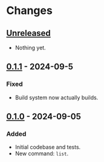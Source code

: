 # Changes

## [Unreleased]
- Nothing yet.

## [0.1.1] - 2024-09-5
### Fixed
- Build system now actually builds.

## [0.1.0] - 2024-09-05
### Added
- Initial codebase and tests.
- New command: `list`.

[Unreleased]: https://github.com/stvmln86/mawhrin/tree/main
[0.1.1]:      https://github.com/stvmln86/mawhrin/tree/v0.1.1
[0.1.0]:      https://github.com/stvmln86/mawhrin/tree/v0.1.0
